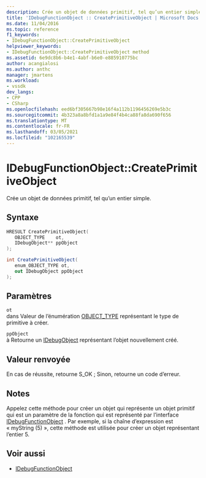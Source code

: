 ```yaml
---
description: Crée un objet de données primitif, tel qu’un entier simple.
title: 'IDebugFunctionObject :: CreatePrimitiveObject | Microsoft Docs'
ms.date: 11/04/2016
ms.topic: reference
f1_keywords:
- IDebugFunctionObject::CreatePrimitiveObject
helpviewer_keywords:
- IDebugFunctionObject::CreatePrimitiveObject method
ms.assetid: 6e9dc8b6-b4e1-4abf-b6e0-e885910775bc
author: acangialosi
ms.author: anthc
manager: jmartens
ms.workload:
- vssdk
dev_langs:
- CPP
- CSharp
ms.openlocfilehash: eed6bf305667b98e16f4a112b1196456269e5b3c
ms.sourcegitcommit: 4b323a8a8bfd1a1a9e84f4b4ca88fa8da690f656
ms.translationtype: MT
ms.contentlocale: fr-FR
ms.lasthandoff: 03/05/2021
ms.locfileid: "102165539"
---
```

# <a name="idebugfunctionobjectcreateprimitiveobject"></a>IDebugFunctionObject::CreatePrimitiveObject
Crée un objet de données primitif, tel qu’un entier simple.

## <a name="syntax"></a>Syntaxe

```cpp
HRESULT CreatePrimitiveObject( 
   OBJECT_TYPE    ot,
   IDebugObject** ppObject
);
```

```csharp
int CreatePrimitiveObject(
   enum_OBJECT_TYPE ot,
   out IDebugObject ppObject
);
```

## <a name="parameters"></a>Paramètres
`ot`\
dans Valeur de l’énumération [OBJECT_TYPE](../../../extensibility/debugger/reference/object-type.md) représentant le type de primitive à créer.

`ppObject`\
à Retourne un [IDebugObject](../../../extensibility/debugger/reference/idebugobject.md) représentant l’objet nouvellement créé.

## <a name="return-value"></a>Valeur renvoyée
 En cas de réussite, retourne S_OK ; Sinon, retourne un code d’erreur.

## <a name="remarks"></a>Notes
 Appelez cette méthode pour créer un objet qui représente un objet primitif qui est un paramètre de la fonction qui est représenté par l’interface [IDebugFunctionObject](../../../extensibility/debugger/reference/idebugfunctionobject.md) . Par exemple, si la chaîne d’expression est « myString (5) », cette méthode est utilisée pour créer un objet représentant l’entier 5.

## <a name="see-also"></a>Voir aussi
- [IDebugFunctionObject](../../../extensibility/debugger/reference/idebugfunctionobject.md)

